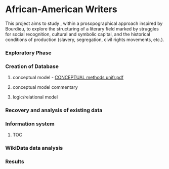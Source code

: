 # African-American Writers


This project aims to study , within a prosopographical approach inspired by Bourdieu, to explore the structuring of a literary field marked by struggles for social recognition, cultural and symbolic capital, and the historical conditions of production (slavery, segregation, civil rights movements, etc.).
    

###  Exploratory Phase



### Creation of Database
1. conceptual model - [CONCEPTUAL methods unifr.pdf](https://github.com/user-attachments/files/22922389/CONCEPTUAL.methods.unifr.pdf)

2. conceptual model commentary 
3. logic/relational model 

### Recovery and analysis of existing data


### Information system

1. TOC


### WikiData data analysis

 

### Results


